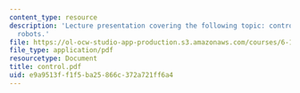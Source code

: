 ```yaml
---
content_type: resource
description: 'Lecture presentation covering the following topic: control for mobile
  robots.'
file: https://ol-ocw-studio-app-production.s3.amazonaws.com/courses/6-186-mobile-autonomous-systems-laboratory-january-iap-2005/e9a9513ff1f5ba25866c372a721ff6a4_control.pdf
file_type: application/pdf
resourcetype: Document
title: control.pdf
uid: e9a9513f-f1f5-ba25-866c-372a721ff6a4
---
```

